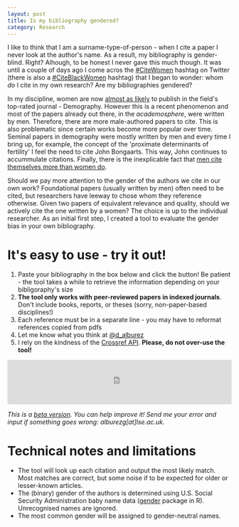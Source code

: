 ```yaml
---
layout: post
title: Is my bibliography gendered?
category: Research
---
```


I like to think that I am a surname-type-of-person - when I cite a paper I never look at the author's name. As a result, my bibliography is gender-blind. Right? 
Alhough, to be honest I never gave this much though. It was until a couple of days ago I come acros the [#CiteWomen](https://twitter.com/hashtag/citewomen) hashtag 
on Twitter (there is also a [#CiteBlackWomen](https://twitter.com/hashtag/citeblackwomen) hashtag) that I began to wonder: whom *do* I cite in my own research? 
Are my bibliographies gendered?

In my discipline, women are now [almost as likely](https://demotrends.org/2016/11/17/gendered-pattern-of-publication-in-demography/) 
to publish in the field's top-rated journal - Demography. However this is a recent phenomenon and most of the papers already out there, in the *academosphere*, 
were written by men. Therefore, there are more male-authored papers to cite. This is also problematic since certain works become more popular over time. 
Seminal papers in demography were mostly written by men and every time I bring up, for example, the concept of the 'proximate determinants of fertility' I feel 
the need to cite John Bongaarts. This way, John continues to accummulate citations. Finally, there is the inexplicable fact that 
[men cite themselves more than women do](https://www.nature.com/news/men-cite-themselves-more-than-women-do-1.20176). 

Should we pay more attention to the gender of the authors we cite in our own work? Foundational papers (usually written by men) often need to be cited, 
but researchers have leeway to chose whom they reference otherwise. Given two papers of equivalent relevance and quality, should we actively cite 
the one written by a women? The choice is up to the individual researcher. As an initial first step, I created a tool to evaluate the gender bias in your 
own bibliography.

# It's easy to use - try it out!

  1. Paste your bibliography in the box below and click the button! Be patient - the tool takes a while to retrieve the information depending on your bibligoraphy's size
  2. **The tool only works with peer-reviewed papers in indexed journals**. Don't include books, reports, or theses (sorry, non-paper-based disciplines!)
  3. Each reference must be in a separate line - you may have to reformat references copied from pdfs
  4. Let me know what you think at [@d_alburez](https://twitter.com/d_alburez)  
  5. I rely on the kindness of the [Crossref API](https://github.com/CrossRef/rest-api-doc). **Please, do not over-use the tool!**

<iframe width = "100%" height = "100px" seamless frameborder = "0" src="https://diego-alburez.shinyapps.io/gender_check/"></iframe>

*This is a [beta version](https://github.com/alburezg/gender_bibliography). You can help improve it! Send me your error and input if something goes wrong: 
alburezg[at]lse.ac.uk.*

# Technical notes and limitations

  - The tool will look up each citation and output the most likely match. Most matches are correct, but some noise if to be expected for older or lesser-known articles.
  - The (binary) gender of the authors is determined using U.S. Social Security Administration baby name data ([gender](https://www.r-project.org/nosvn/pandoc/gender.html) package in R). Unrecognised names are ignored.
  - The most common gender will be assigned to gender-neutral names.
